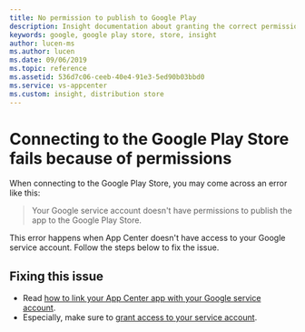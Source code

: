 ```yaml
---
title: No permission to publish to Google Play
description: Insight documentation about granting the correct permissions so that App Center can access the Google Play Account and perform the necessary actions to publish an app
keywords: google, google play store, store, insight
author: lucen-ms
ms.author: lucen
ms.date: 09/06/2019
ms.topic: reference
ms.assetid: 536d7c06-ceeb-40e4-91e3-5ed90b03bbd0
ms.service: vs-appcenter
ms.custom: insight, distribution store
---
```


# Connecting to the Google Play Store fails because of permissions

When connecting to the Google Play Store, you may come across an error like this:

> Your Google service account doesn't have permissions to publish the app to the Google Play Store.

This error happens when App Center doesn't have access to your Google service account. Follow the steps below to fix the issue.

## Fixing this issue

* Read [how to link your App Center app with your Google service account](https://docs.microsoft.com/appcenter/distribution/stores/googleplay#setting-up-api-access-clients "Setting up API access clients").
* Especially, make sure to [grant access to your service account](https://play.google.com/apps/publish/#ApiAccessPlace "Grant access to your service account").
